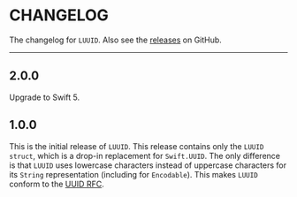 # CHANGELOG

The changelog for `LUUID`. Also see the [releases](https://github.com/benasher44/LUUID/releases) on GitHub.

------

2.0.0
-----

Upgrade to Swift 5.

1.0.0
-----

This is the initial release of `LUUID`. This release contains only the `LUUID` `struct`, which is a drop-in replacement for `Swift.UUID`. The only difference is that `LUUID` uses lowercase characters instead of uppercase characters for its `String` representation (including for `Encodable`). This makes `LUUID` conform to the [UUID RFC](https://www.ietf.org/rfc/rfc4122.txt).
